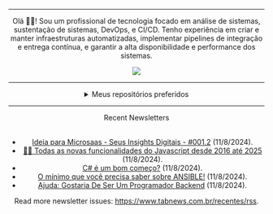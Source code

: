 <div align="center">
<hr>
<p>Olá 👋🏾! Sou um profissional de tecnologia focado em análise de sistemas, sustentação de sistemas, DevOps, e CI/CD. Tenho experiência em criar e manter infraestruturas automatizadas, implementar pipelines de integração e entrega contínua, e garantir a alta disponibilidade e performance dos sistemas.</p>
  <img src="https://media.giphy.com/media/yAGIvCiwPJn5C/giphy.gif">
<hr>
  <details>
  <summary>Meus repositórios preferidos</summary>
  <br />
  Alguns dos meus melhores repositórios:
  <br />
<br />
  <ul><li><a href=https://github.com/KubeNerd/aluratube target="_blank" rel="noopener noreferrer">KubeNerd/aluratube</a> (<b>0</b> ✨ and <b>0</b> 🍴): Aluratube - Desenvolvido durante a imersão React da Alura no final de 2022</li><li><a href=https://github.com/KubeNerd/nlw-ia target="_blank" rel="noopener noreferrer">KubeNerd/nlw-ia</a> (<b>0</b> ✨ and <b>0</b> 🍴): Projeto desenvolvido durante a NLW IA - Usando a API da OPENAI</li><li><a href=https://github.com/KubeNerd/nlw-journey-ia target="_blank" rel="noopener noreferrer">KubeNerd/nlw-journey-ia</a> (<b>0</b> ✨ and <b>0</b> 🍴): NLW IA - Agent de viagens usando python + langchain + GPT</li>
<li>More coming soon :).</li>
</ul>
  </details>
  <hr/>
    <summary>Recent Newsletters</summary>
  <br />
  <ul>
    <li><a href=https://www.tabnews.com.br/raphaguasta/ideia-para-microsaas-seus-insights-digitais-001-2 target="_blank" rel="noopener noreferrer">Ideia para Microsaas - Seus Insights Digitais - #001.2</a> (11/8/2024).</li><li><a href=https://www.tabnews.com.br/MagoAcademico/todas-as-novas-funcionalidades-do-javascript-desde-2016-ate-2025 target="_blank" rel="noopener noreferrer">🧙‍♂️ Todas as novas funcionalidades do Javascript desde 2016 até 2025</a> (11/8/2024).</li><li><a href=https://www.tabnews.com.br/Wtimao/c-e-um-bom-comeco target="_blank" rel="noopener noreferrer">C# é um bom começo?</a> (11/8/2024).</li><li><a href=https://www.tabnews.com.br/diasjoaovitor/o-minimo-que-voce-precisa-saber-sobre-ansible target="_blank" rel="noopener noreferrer">O mínimo que você precisa saber sobre ANSIBLE!</a> (11/8/2024).</li><li><a href=https://www.tabnews.com.br/Gmfs2011/ajuda-gostaria-de-ser-um-programador-backend target="_blank" rel="noopener noreferrer">Ajuda: Gostaria De Ser Um Programador Backend</a> (11/8/2024).</li>
  </ul>
<p>Read more newsletter issues: <a href="https://www.tabnews.com.br/recentes/rss">https://www.tabnews.com.br/recentes/rss</a>.</p>
  </details>
